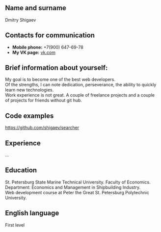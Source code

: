 ## Name and surname

Dmitry Shigaev

## Contacts for communication

+ **Mobile phone:** +7(900) 647-69-78
+ **My VK page:** [vk.com](https://vk.com/id185267556)

## Brief information about yourself:

My goal is to become one of the best web developers.  
Of the strengths, I can note dedication, perseverance, the ability to quickly learn new technologies.  
Work experience is not great. A couple of freelance projects and a couple of projects for friends without git hub.

## Code examples
<https://github.com/shigaev/searcher>

## Experience
...

## Education
St. Petersburg State Marine Technical University.
Faculty of Economics.
Department: Economics and Management in Shipbuilding Industry.  
Web development course at Peter the Great St. Petersburg Polytechnic University.

## English language
First level